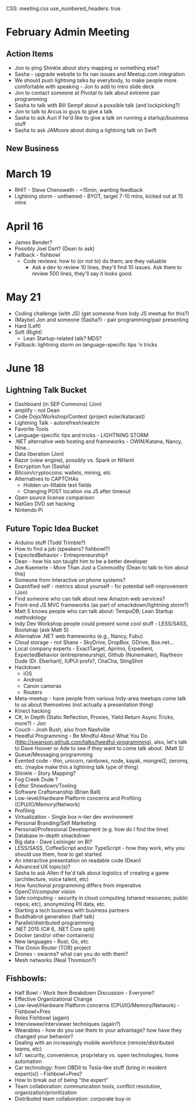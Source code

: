 CSS: meeting.css
use_numbered_headers: true

# February Admin Meeting

## Action Items
* Jon to ping Shinkle about story mapping or something else?
* Sasha - upgrade website to fix nav issues and Meetup.com integration
* We should push lightning talks by everybody, to make people more comfortable with speaking - Jon to add to intro slide deck
* Jon to contact someone at Pivotal to talk about extreme pair programming
* Sasha to talk with Bill Sempf about a possible talk (and lockpicking?)
* Jon to talk to Arcus.io guys to give a talk
* Sasha to ask Auri if he'd like to give a talk on running a startup/business stuff
* Sasha to ask JAMoore about doing a lightning talk on Swift

## New Business

# March 19
* RHIT - Steve Chenoweth - ~15min, wanting feedback
* Lightning storm - unthemed - BYOT, target 7-10 mins, kicked out at 15 mins

# April 16
* James Bender?
* Possibly Joel Dart? (Dean to ask)
* Fallback - fishbowl
  * Code reviews: how to (or not to) do them; are they valuable
    * Ask a dev to review 10 lines, they'll find 10 issues. Ask them to review 500 lines, they'll say it looks good.

# May 21
* Coding challenge (with JS) (get someone from Indy JS meetup for this?)
* (Maybe) Jon and someone (Sasha?) - pair programming/pair presenting
* Hard (Left)
* Soft (Right)
  * Lean Startup-related talk? MDS?
* Fallback: lightning storm on language-specific tips 'n tricks

# June 18

## Lightning Talk Bucket
* Dashboard (in SEP Commons) (Jon)
* amplify - not Dean
* Code Dojo/Workshop/Contest (project euler/katacast)
* Lightning Talk - autorefresh/watchr
* Favorite Tools
* Language-specific tips and tricks - LIGHTNING STORM
* .NET alternative web hosting and frameworks - OWIN/Katana, Nancy, Nina...
* Data liberation (Jon)
* Razor (view engine), possibly vs. Spark or NHaml
* Encryption fun (Sasha)
* Bitcoin/cryptocoins: wallets, mining, etc
* Alternatives to CAPTCHAs
  * Hidden un-fillable text fields
  * Changing POST location via JS after timeout
* Open source license comparison
* NatGeo DVD set hacking
* Nintendo Pi

## Future Topic Idea Bucket
* Arduino stuff (Todd Trimble?)
* How to find a job (speakers? fishbowl?)
* ExpectedBehavior - Entrepreneurship?
* Dean - how his son taught him to be a better developer
* Joe Kuemerle - More Than Just a Commodity (Dean to talk to him about this)
* Someone from Interactive on phone systems?
* Quantified self - metrics about yourself - for potential self-improvement (Jon)
* Find someone who can talk about new Amazon web services?
* Front-end JS MVC frameworks (as part of smackdown/lightning storm?)
* Matt S knows people who can talk about: TempoDB; Lean Startup methodology
* Indy Dev Workshop people could present some cool stuff - LESS/SASS, Bootstrap (ask Matt S)
* Alternative .NET web frameworks (e.g., Nancy, Fubu)
* Cloud storage - not Shane - SkyDrive, DropBox, GDrive, Box.net...
* Local company experts - ExactTarget, Aprimo, Expedient, ExpectedBehavior (entrepreneurship), Github (Nunemaker), Raytheon Dude (Dr. Eberhart), IUPUI profs?, ChaCha, SlingShot
* Hackdown
  * iOS
  * Android
  * Canon cameras
  * Routers
* Meta-meetup - have people from various Indy-area meetups come talk to us about themselves (not actually a presentation thing)
* Kinect hacking
* C#, In Depth (Static Reflection, Proxies, Yield Return Async Tricks, more?) - Jon
* Couch - Josh Bush, also from Nashville
* Heedful Programming - Be Mindful About What You Do (http://swanson.github.com/talks/heedful-programming), also, let's talk to Dave Hoover or Ade to see if they want to come talk about. (Matt S)
* Queue/Messaging programming
* Evented code - thin, unicorn, rainbows, node, kayak, mongrel2, zeromq, etc. (maybe make this a lightning talk type of thing)
* Shinkle - Story Mapping?
* Fog Creek Dude ?
* Editor Showdown/Tooling
* Software Craftsmanship (Brian Ball)
* Low-level/Hardware Platform concerns and Profiling (CPU/IO/Memory/Network)
* Profiling 
* Virtualization - Single box n-tier dev environment
* Personal Branding/Self Marketing
* Personal/Professional Development (e.g. how do I find the time)
* Database in-depth smackdown
* Big data - Dave Leininger on BI?
* LESS/SASS, CoffeeScript and/or TypeScript - how they work, why you should use them, how to get started
* An interactive presentation on readable code (Dean)
* Advanced UX topic(s)?
* Sasha to ask Allen if he'd talk about logistics of creating a game (architecture, voice talent, etc)
* How functional programming differs from imperative
* OpenCV/computer vision
* Safe computing - security in cloud computing (shared resources; public repos; etc), anonymizing PII data, etc.
* Starting a tech business with business partners
* Buddhabrot generation (half talk)
* Parallel/distributed programming
* .NET 2015 (C# 6, .NET Core split)
* Docker (and/or other containers)
* New languages - Rust, Go, etc.
* The Onion Router (TOR) project
* Drones - swarms? what can you do with them?
* Mesh networks (Neal Thomison?)


## Fishbowls:
* Half Bowl - Work Item Breakdown Discussion - Everyone?
* Effective Organizational Change
* Low-level/Hardware Platform concerns (CPU/IO/Memory/Network) - Fishbowl+Pres
* Roles Fishbowl (again)
* Interviewee/interviewer techniques (again?)
* Wearables - how do you use them to your advantage? how have they changed your behavior?
* Dealing with an increasingly mobile workforce (remote/distributed teams, etc)
* IoT: security, convenience, proprietary vs. open technologies, home automation
* Car technology: from OBDII to Tesla-like stuff (bring in resident expert(s)) - Fishbowl+Pres?
* How to break out of being "the expert"
* Team collaboration: communication tools, conflict resolution, organization/prioritization
* Distributed team collaboration: corporate buy-in
